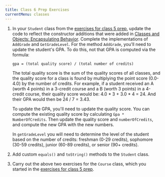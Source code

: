 ```yaml
---
title: Class 6 Prep Exercises
currentMenu: classes
---
```


1. In your `Student` class from the [exercises for class 5 prep](../5/exercises.html), update the code to reflect the constructor additions that were added in [Classes and Objects: Encapsulating Behavior](../../chsharp4python/classes-and-objects-encapsulating-behavior/). Complete the implementations of `AddGrade` and `GetGradeLevel`. For the method `AddGrade`, you'll need to update the student's GPA. To do this, not that GPA is computed via the formula:
    ```nohighlight
    gpa = (total quality score) / (total number of credits)
    ```
    The total quality score is the sum of the quality scores of all classes, and the quality score for a class is found by multiplying the point score (0.0-4.0) by the number of credits. For example, if a student received an A (worth 4 points) in a 3-credit course and a B (worth 3 points) in a 4-credit course, their quality score would be: 4.0 \* 3 + 3.0 \* 4 = 24. And their GPA would then be 24 / 7 = 3.43.

    To update the GPA, you'll need to update the quality score. You can compute the existing quality score by calculating `Gpa * NumberOfCredits`. Then update the quality score and `numberOfCredits`, and compute the new GPA with the new numbers.

    In `getGradeLevel` you will need to determine the level of the student based on the number of credits: freshman (0-29 credits), sophomore (30-59 credits), junior (60-89 credits), or senior (90+ credits).
1. Add custom `equals()` and `toString()` methods to the `Student` class.
2. Carry out the above two exercises for the `Course` class, which you started in the [exercises for class 5 prep](../5/exercises.html).
